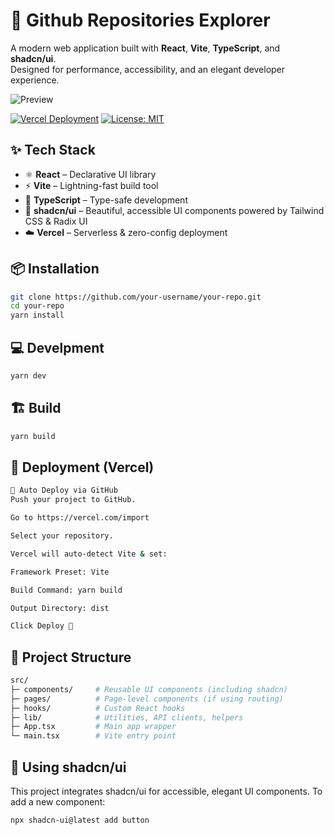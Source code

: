 # 🚀 Github Repositories Explorer

A modern web application built with **React**, **Vite**, **TypeScript**, and **shadcn/ui**.  
Designed for performance, accessibility, and an elegant developer experience.

![Preview](./public/preview.png)

[![Vercel Deployment](https://vercel.com/button)](https://vercel.com/import/project?template=vite)
[![License: MIT](https://img.shields.io/badge/License-MIT-yellow.svg)](./LICENSE)

## ✨ Tech Stack

- ⚛️ **React** – Declarative UI library
- ⚡️ **Vite** – Lightning-fast build tool
- 🧠 **TypeScript** – Type-safe development
- 🎨 **shadcn/ui** – Beautiful, accessible UI components powered by Tailwind CSS & Radix UI
- ☁️ **Vercel** – Serverless & zero-config deployment

## 📦 Installation

```bash
git clone https://github.com/your-username/your-repo.git
cd your-repo
yarn install
```

## 💻 Develpment

```bash
yarn dev
```

## 🏗️ Build

```bash
yarn build
```

## 🚀 Deployment (Vercel)

```bash
🔁 Auto Deploy via GitHub
Push your project to GitHub.

Go to https://vercel.com/import

Select your repository.

Vercel will auto-detect Vite & set:

Framework Preset: Vite

Build Command: yarn build

Output Directory: dist

Click Deploy 🚀
```

## 📁 Project Structure

```bash
src/
├─ components/     # Reusable UI components (including shadcn)
├─ pages/          # Page-level components (if using routing)
├─ hooks/          # Custom React hooks
├─ lib/            # Utilities, API clients, helpers
├─ App.tsx         # Main app wrapper
└─ main.tsx        # Vite entry point
```

## 💅 Using shadcn/ui

This project integrates shadcn/ui for accessible, elegant UI components.
To add a new component:

```bash
npx shadcn-ui@latest add button
```
